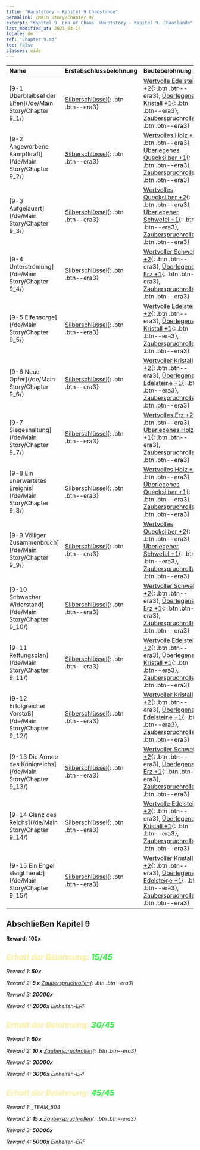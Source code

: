 ```yaml
---
title: "Hauptstory - Kapitel 9 Chaoslande"
permalink: /Main Story/Chapter 9/
excerpt: "Kapitel 9. Era of Chaos  Hauptstory - Kapitel 9. Chaoslande"
last_modified_at: 2021-04-14
locale: de
ref: "Chapter 9.md"
toc: false
classes: wide
---
```


  | Name |  Erstabschlussbelohnung | Beutebelohnung |
  |:------------|:------------|:------------| 
  | [9-1 Überbleibsel der Elfen](/de/Main Story/Chapter 9_1/) | [Silberschlüssel](/de/Items/con_693/){: .btn .btn--era3} | [Wertvolle Edelsteine +2](/de/Items/mat_30/){: .btn .btn--era3}, [Überlegener Kristall +1](/de/Items/mat_24/){: .btn .btn--era3}, [Zauberspruchrollen](/de/Items/con_694/){: .btn .btn--era3} |
  | [9-2 Angeworbene Kampfkraft](/de/Main Story/Chapter 9_2/) | [Silberschlüssel](/de/Items/con_693/){: .btn .btn--era3} | [Wertvolles Holz +2](/de/Items/mat_27/){: .btn .btn--era3}, [Überlegenes Quecksilber +1](/de/Items/mat_21/){: .btn .btn--era3}, [Zauberspruchrollen](/de/Items/con_694/){: .btn .btn--era3} |
  | [9-3 Aufgelauert](/de/Main Story/Chapter 9_3/) | [Silberschlüssel](/de/Items/con_693/){: .btn .btn--era3} | [Wertvolles Quecksilber +2](/de/Items/mat_28/){: .btn .btn--era3}, [Überlegener Schwefel +1](/de/Items/mat_22/){: .btn .btn--era3}, [Zauberspruchrollen](/de/Items/con_694/){: .btn .btn--era3} |
  | [9-4 Unterströmung](/de/Main Story/Chapter 9_4/) | [Silberschlüssel](/de/Items/con_693/){: .btn .btn--era3} | [Wertvoller Schwefel +2](/de/Items/mat_29/){: .btn .btn--era3}, [Überlegenes Erz +1](/de/Items/mat_19/){: .btn .btn--era3}, [Zauberspruchrollen](/de/Items/con_694/){: .btn .btn--era3} |
  | [9-5 Elfensorge](/de/Main Story/Chapter 9_5/) | [Silberschlüssel](/de/Items/con_693/){: .btn .btn--era3} | [Wertvolle Edelsteine +2](/de/Items/mat_30/){: .btn .btn--era3}, [Überlegener Kristall +1](/de/Items/mat_24/){: .btn .btn--era3}, [Zauberspruchrollen](/de/Items/con_694/){: .btn .btn--era3} |
  | [9-6 Neue Opfer](/de/Main Story/Chapter 9_6/) | [Silberschlüssel](/de/Items/con_693/){: .btn .btn--era3} | [Wertvoller Kristall +2](/de/Items/mat_31/){: .btn .btn--era3}, [Überlegene Edelsteine +1](/de/Items/mat_23/){: .btn .btn--era3}, [Zauberspruchrollen](/de/Items/con_694/){: .btn .btn--era3} |
  | [9-7 Siegeshaltung](/de/Main Story/Chapter 9_7/) | [Silberschlüssel](/de/Items/con_693/){: .btn .btn--era3} | [Wertvolles Erz +2](/de/Items/mat_26/){: .btn .btn--era3}, [Überlegenes Holz +1](/de/Items/mat_20/){: .btn .btn--era3}, [Zauberspruchrollen](/de/Items/con_694/){: .btn .btn--era3} |
  | [9-8 Ein unerwartetes Ereignis](/de/Main Story/Chapter 9_8/) | [Silberschlüssel](/de/Items/con_693/){: .btn .btn--era3} | [Wertvolles Holz +2](/de/Items/mat_27/){: .btn .btn--era3}, [Überlegenes Quecksilber +1](/de/Items/mat_21/){: .btn .btn--era3}, [Zauberspruchrollen](/de/Items/con_694/){: .btn .btn--era3} |
  | [9-9 Völliger Zusammenbruch](/de/Main Story/Chapter 9_9/) | [Silberschlüssel](/de/Items/con_693/){: .btn .btn--era3} | [Wertvolles Quecksilber +2](/de/Items/mat_28/){: .btn .btn--era3}, [Überlegener Schwefel +1](/de/Items/mat_22/){: .btn .btn--era3}, [Zauberspruchrollen](/de/Items/con_694/){: .btn .btn--era3} |
  | [9-10 Schwacher Widerstand](/de/Main Story/Chapter 9_10/) | [Silberschlüssel](/de/Items/con_693/){: .btn .btn--era3} | [Wertvoller Schwefel +2](/de/Items/mat_29/){: .btn .btn--era3}, [Überlegenes Erz +1](/de/Items/mat_19/){: .btn .btn--era3}, [Zauberspruchrollen](/de/Items/con_694/){: .btn .btn--era3} |
  | [9-11 Rettungsplan](/de/Main Story/Chapter 9_11/) | [Silberschlüssel](/de/Items/con_693/){: .btn .btn--era3} | [Wertvolle Edelsteine +2](/de/Items/mat_30/){: .btn .btn--era3}, [Überlegener Kristall +1](/de/Items/mat_24/){: .btn .btn--era3}, [Zauberspruchrollen](/de/Items/con_694/){: .btn .btn--era3} |
  | [9-12 Erfolgreicher Vorstoß](/de/Main Story/Chapter 9_12/) | [Silberschlüssel](/de/Items/con_693/){: .btn .btn--era3} | [Wertvoller Kristall +2](/de/Items/mat_31/){: .btn .btn--era3}, [Überlegene Edelsteine +1](/de/Items/mat_23/){: .btn .btn--era3}, [Zauberspruchrollen](/de/Items/con_694/){: .btn .btn--era3} |
  | [9-13 Die Armee des Königreichs](/de/Main Story/Chapter 9_13/) | [Silberschlüssel](/de/Items/con_693/){: .btn .btn--era3} | [Wertvoller Schwefel +2](/de/Items/mat_29/){: .btn .btn--era3}, [Überlegenes Erz +1](/de/Items/mat_19/){: .btn .btn--era3}, [Zauberspruchrollen](/de/Items/con_694/){: .btn .btn--era3} |
  | [9-14 Glanz des Reichs](/de/Main Story/Chapter 9_14/) | [Silberschlüssel](/de/Items/con_693/){: .btn .btn--era3} | [Wertvolle Edelsteine +2](/de/Items/mat_30/){: .btn .btn--era3}, [Überlegener Kristall +1](/de/Items/mat_24/){: .btn .btn--era3}, [Zauberspruchrollen](/de/Items/con_694/){: .btn .btn--era3} |
  | [9-15 Ein Engel steigt herab](/de/Main Story/Chapter 9_15/) | [Silberschlüssel](/de/Items/con_693/){: .btn .btn--era3} | [Wertvoller Kristall +2](/de/Items/mat_31/){: .btn .btn--era3}, [Überlegene Edelsteine +1](/de/Items/mat_23/){: .btn .btn--era3}, [Zauberspruchrollen](/de/Items/con_694/){: .btn .btn--era3} |


## Abschließen Kapitel 9

 **Reward:**  **100x** <i class="fas fa-gem"/>



## <span style="color: #ffeea0">Erhalt der Belohnung: </span><span style="color: #27f73a">15/45</span>

 Reward 1:  **50x** <i class="fas fa-gem"/>

 Reward 2: **5 x** [Zauberspruchrollen](/de/Items/con_694/){: .btn .btn--era3}

 Reward 3:  **20000x** <i class="fas fa-coins"/>

 Reward 4:  **2000x** Einheiten-ERF



## <span style="color: #ffeea0">Erhalt der Belohnung: </span><span style="color: #27f73a">30/45</span>

 Reward 1:  **50x** <i class="fas fa-gem"/>

 Reward 2: **10 x** [Zauberspruchrollen](/de/Items/con_694/){: .btn .btn--era3}

 Reward 3:  **30000x** <i class="fas fa-coins"/>

 Reward 4:  **3000x** Einheiten-ERF



## <span style="color: #ffeea0">Erhalt der Belohnung: </span><span style="color: #27f73a">45/45</span>

 Reward 1: _TEAM_504

 Reward 2: **15 x** [Zauberspruchrollen](/de/Items/con_694/){: .btn .btn--era3}

 Reward 3:  **50000x** <i class="fas fa-coins"/>

 Reward 4:  **5000x** Einheiten-ERF

